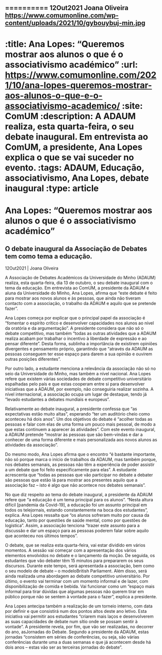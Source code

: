 
==========
12Out2021
Joana Oliveira
https://www.comumonline.com/wp-content/uploads/2021/10/gybouybuj-min.jpg
---
:title: Ana Lopes: “Queremos mostrar aos alunos o que é o associativismo académico”
:url: https://www.comumonline.com/2021/10/ana-lopes-queremos-mostrar-aos-alunos-o-que-e-o-associativismo-academico/
:site: ComUM
:description: A ADAUM realiza, esta quarta-feira, o seu debate inaugural. Em entrevista ao ComUM, a presidente, Ana Lopes explica o que se vai suceder no evento.
:tags: ADAUM, Educação, associativismo, Ana Lopes, debate inaugural
:type: article
==========


# **Ana Lopes: “Queremos mostrar aos alunos o que é o associativismo académico”**

## O debate inaugural da Associação de Debates tem como tema a educação.

12Out2021 | Joana Oliveira

A Associação de Debates Académicos da Universidade do Minho (ADAUM) realiza, esta quarta-feira, dia 13 de outubro, o seu debate inaugural com o tema da educação. Em entrevista ao ComUM, a presidente da ADAUM e aluna da Universidade do Minho, Ana Lopes, afirma que “este debate é feito para mostrar aos novos alunos e às pessoas, que ainda não tiveram contacto com a associação, o trabalho da ADAUM e aquilo que se pretende fazer”.

Ana Lopes começa por explicar que o principal papel da associação é “fomentar o espírito crítico e desenvolver capacidades nos alunos ao nível da oratória e da argumentação”. A presidente considera que não só o debate competitivo, mas também “todas as outras atividades que a ADAUM realiza acabam por trabalhar o incentivo à liberdade de expressão e ao pensar diferente”. Desta forma, sublinha a importância de existirem opiniões divergentes e pensamento próprio, garantindo que “através da ADAUM as pessoas conseguem ter esse espaço para darem a sua opinião e ouvirem outras posições diferentes”.

Por outro lado, a estudante menciona a relevância da associação não só no seio da Universidade do Minho, mas também a nível nacional. Ana Lopes refere que existem várias sociedades de debate competitivo universitário espalhadas pelo país e que estas cooperam entre si para desenvolver iniciativas que a ADAUM, por exemplo, não conseguiria realizar sozinha. A nível internacional, a associação ocupa um lugar de destaque, tendo já “levado estudantes a debates mundiais e europeus”.

Relativamente ao debate inaugural, a presidente confessa que “as expectativas estão muito altas”, esperando “ter um auditório cheio como aconteceu há dois anos”. Um dos objetivos do debate é “acolher todas as pessoas e falar com elas de uma forma um pouco mais pessoal, de modo a que estas continuem a aparecer às atividades”. Com este evento inaugural, a ADAUM pretende “mostrar às pessoas que são bem-vindas e dar a conhecer de uma forma diferente e mais personalizada aos novos alunos as atividades da associação”.

Do mesmo modo, Ana Lopes afirma que o encontro “é bastante importante, não só porque marca o início de trabalhos da ADAUM, mas também porque, nos debates semanais, as pessoas não têm a experiência de poder assistir a um debate que foi feito especificamente para elas”. A estudante acrescenta que “todas as pessoas que vão participar no debate a debater são pessoas que estão lá para mostrar aos presentes aquilo que a associação faz – isto é algo que não acontece nos debates semanais”.

No que diz respeito ao tema do debate inaugural, a presidente da ADAUM refere que “a educação é um tema principal para os alunos”. “Nesta altura difícil [pandemia da Covid-19], a educação foi um assunto principal em todos os telejornais, estando constantemente na boca dos estudantes”, explica. Ana Lopes ressalta que “os alunos sofreram muito por causa da educação, tanto por questões de saúde mental, como por questões de logística”. Assim, a associação tenciona “trazer este assunto para a discussão e dar um espaço para as pessoas poderem falar sobre aquilo que aconteceu nos últimos tempos”.

O debate, que se realiza esta quarta-feira, vai estar dividido em vários momentos. A sessão vai começar com a apresentação dos vários elementos envolvidos no debate e o lançamento da moção. De seguida, os estudantes que vão debater têm 15 minutos para prepararem os seus discursos. Durante este tempo, será apresentada a associação, bem como o seu modelo de debate – o modeloBritish Parliament. Além disso, será ainda realizada uma abordagem ao debate competitivo universitário. Por último, o evento vai terminar com um momento informal e de lazer, com disponibilização de comida e bebida. Vai funcionar como um “espaço mais informal para tirar dúvidas que algumas pessoas não querem tirar em público porque não se sentem à vontade para o fazer”, explica a presidente.

Ana Lopes antecipa também a realização de um torneio interno, com data por definir e que consistirá num dos pontos altos deste ano letivo. Esta iniciativa vai permitir aos estudantes “criarem mais laços e desenvolverem as suas capacidades de debate num sítio onde se possam sentir à vontade”. A presidente revela, por fim, que vão ser realizadas, no decorrer do ano, asJornadas do Debate. Segundo a presidente da ADAUM, estas jornadas “consistem em séries de conferências, ou seja, são várias conferências durante uma a duas semanas e que já acontecem desde há dois anos – estas vão ser as terceiras jornadas do debate”.

